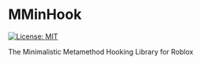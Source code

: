 # MMinHook
[![License: MIT](https://img.shields.io/badge/License-MIT-blue.svg)](https://opensource.org/licenses/MIT)

The Minimalistic Metamethod Hooking Library for Roblox
